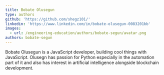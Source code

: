 ```yaml
---
title: Bobate Olusegun
type: authors
github: 'https://github.com/shegz101/'
linkedin: 'https://www.linkedin.com/in/bobate-olusegun-0083201bb'
images:
  - url: /engineering-education/authors/bobate-segun/avatar.png
authors: bobate-segun
---
```

Bobate Olusegun is a JavaScript developer, building cool things with JavaScript. Olusegn has passion for Python especially in the automation part of it and also has interest in artificial intelligence alongside blockchain development.

